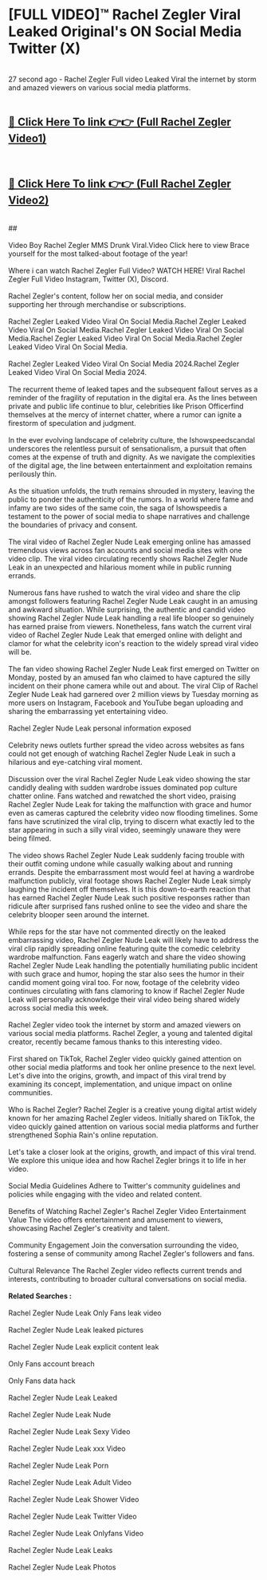 # [FULL VIDEO]™ Rachel Zegler Viral Leaked Original's ON Social Media Twitter (X) <br>
<br>
27 second ago - Rachel Zegler Full video Leaked Viral the internet by storm and amazed viewers on various social media platforms.<br>

 <br>

##  <a href="https://play.123hd.live?title=Full Rachel_Zegler&ref=git">🔴 Click Here To link 👉👉 (Full Rachel Zegler Video1)</a><br>
  <br>

##  <a href="https://play.123hd.live?title=Full Rachel_Zegler&ref=git">🔴 Click Here To link 👉👉 (Full Rachel Zegler Video2)</a><br>
  <br>
  ##


  <br>

  <br>
Video Boy Rachel Zegler MMS Drunk Viral.Video Click here to view Brace yourself for the most talked-about footage of the year!
<br><br>
Where i can watch Rachel Zegler Full Video? WATCH HERE! Viral Rachel Zegler Full Video Instagram, Twitter (X), Discord.
<br><br>
Rachel Zegler's content, follow her on social media, and consider supporting her through merchandise or subscriptions.
<br><br>
Rachel Zegler Leaked Video Viral On Social Media.Rachel Zegler Leaked Video Viral On Social Media.Rachel Zegler Leaked Video Viral On Social Media.Rachel Zegler Leaked Video Viral On Social Media.Rachel Zegler Leaked Video Viral On Social Media.
<br><br>
Rachel Zegler Leaked Video Viral On Social Media 2024.Rachel Zegler Leaked Video Viral On Social Media 2024.
<br><br>
The recurrent theme of leaked tapes and the subsequent fallout serves as a reminder of the fragility of reputation in the digital era. As the lines between private and public life continue to blur, celebrities like Prison Officerfind themselves at the mercy of internet chatter, where a rumor can ignite a firestorm of speculation and judgment.
<br><br>
In the ever evolving landscape of celebrity culture, the Ishowspeedscandal underscores the relentless pursuit of sensationalism, a pursuit that often comes at the expense of truth and dignity. As we navigate the complexities of the digital age, the line between entertainment and exploitation remains perilously thin.
<br><br>
As the situation unfolds, the truth remains shrouded in mystery, leaving the public to ponder the authenticity of the rumors. In a world where fame and infamy are two sides of the same coin, the saga of Ishowspeedis a testament to the power of social media to shape narratives and challenge the boundaries of privacy and consent.
<br><br>
The viral video of Rachel Zegler Nude Leak emerging online has amassed tremendous views across fan accounts and social media sites with one video clip. The viral video circulating recently shows Rachel Zegler Nude Leak in an unexpected and hilarious moment while in public running errands.
<br><br>
Numerous fans have rushed to watch the viral video and share the clip amongst followers featuring Rachel Zegler Nude Leak caught in an amusing and awkward situation. While surprising, the authentic and candid video showing Rachel Zegler Nude Leak handling a real life blooper so genuinely has earned praise from viewers. Nonetheless, fans watch the current viral video of Rachel Zegler Nude Leak that emerged online with delight and clamor for what the celebrity icon's reaction to the widely spread viral video will be.
<br><br>
The fan video showing Rachel Zegler Nude Leak first emerged on Twitter on Monday, posted by an amused fan who claimed to have captured the silly incident on their phone camera while out and about. The viral Clip of Rachel Zegler Nude Leak had garnered over 2 million views by Tuesday morning as more users on Instagram, Facebook and YouTube began uploading and sharing the embarrassing yet entertaining video.
<br><br>
Rachel Zegler Nude Leak personal information exposed
<br><br>
Celebrity news outlets further spread the video across websites as fans could not get enough of watching Rachel Zegler Nude Leak in such a hilarious and eye-catching viral moment.
<br><br>
Discussion over the viral Rachel Zegler Nude Leak video showing the star candidly dealing with sudden wardrobe issues dominated pop culture chatter online. Fans watched and rewatched the short video, praising Rachel Zegler Nude Leak for taking the malfunction with grace and humor even as cameras captured the celebrity video now flooding timelines. Some fans have scrutinized the viral clip, trying to discern what exactly led to the star appearing in such a silly viral video, seemingly unaware they were being filmed.
<br><br>
The video shows Rachel Zegler Nude Leak suddenly facing trouble with their outfit coming undone while casually walking about and running errands. Despite the embarrassment most would feel at having a wardrobe malfunction publicly, viral footage shows Rachel Zegler Nude Leak simply laughing the incident off themselves. It is this down-to-earth reaction that has earned Rachel Zegler Nude Leak such positive responses rather than ridicule after surprised fans rushed online to see the video and share the celebrity blooper seen around the internet.
<br><br>
While reps for the star have not commented directly on the leaked embarrassing video, Rachel Zegler Nude Leak will likely have to address the viral clip rapidly spreading online featuring quite the comedic celebrity wardrobe malfunction. Fans eagerly watch and share the video showing Rachel Zegler Nude Leak handling the potentially humiliating public incident with such grace and humor, hoping the star also sees the humor in their candid moment going viral too. For now, footage of the celebrity video continues circulating with fans clamoring to know if Rachel Zegler Nude Leak will personally acknowledge their viral video being shared widely across social media this week.
<br><br>
Rachel Zegler video took the internet by storm and amazed viewers on various social media platforms. Rachel Zegler, a young and talented digital creator, recently became famous thanks to this interesting video.
<br><br>
First shared on TikTok, Rachel Zegler video quickly gained attention on other social media platforms and took her online presence to the next level. Let's dive into the origins, growth, and impact of this viral trend by examining its concept, implementation, and unique impact on online communities.
<br><br>
Who is Rachel Zegler? Rachel Zegler is a creative young digital artist widely known for her amazing Rachel Zegler videos. Initially shared on TikTok, the video quickly gained attention on various social media platforms and further strengthened Sophia Rain's online reputation.
<br><br>
Let's take a closer look at the origins, growth, and impact of this viral trend. We explore this unique idea and how Rachel Zegler brings it to life in her video.
<br><br>
Social Media Guidelines Adhere to Twitter's community guidelines and policies while engaging with the video and related content.
<br><br>
Benefits of Watching Rachel Zegler's Rachel Zegler Video Entertainment Value The video offers entertainment and amusement to viewers, showcasing Rachel Zegler's creativity and talent.
<br><br>
Community Engagement Join the conversation surrounding the video, fostering a sense of community among Rachel Zegler's followers and fans.
<br><br>
Cultural Relevance The Rachel Zegler video reflects current trends and interests, contributing to broader cultural conversations on social media.
<br><br>
<strong>Related Searches :</strong>
<br><br>
Rachel Zegler Nude Leak Only Fans leak video
<br><br>
Rachel Zegler Nude Leak leaked pictures
<br><br>
Rachel Zegler Nude Leak explicit content leak
<br><br>
Only Fans account breach
<br><br>
Only Fans data hack
<br><br>
Rachel Zegler Nude Leak Leaked
<br><br>
Rachel Zegler Nude Leak Nude
<br><br>
Rachel Zegler Nude Leak Sexy Video
<br><br>
Rachel Zegler Nude Leak xxx Video
<br><br>
Rachel Zegler Nude Leak Porn
<br><br>
Rachel Zegler Nude Leak Adult Video
<br><br>
Rachel Zegler Nude Leak Shower Video
<br><br>
Rachel Zegler Nude Leak Twitter Video
<br><br>
Rachel Zegler Nude Leak Onlyfans Video
<br><br>
Rachel Zegler Nude Leak Leaks
<br><br>
Rachel Zegler Nude Leak Photos